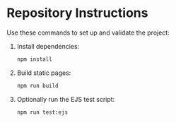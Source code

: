 # Repository Instructions

Use these commands to set up and validate the project:

1. Install dependencies:
   ```bash
   npm install
   ```
2. Build static pages:
   ```bash
   npm run build
   ```
3. Optionally run the EJS test script:
   ```bash
   npm run test:ejs
   ```
